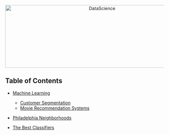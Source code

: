 <p align="center">
  <a href="https://github.com/geniuslifedesign/Projects.github.io">
    <img alt="DataScience" title="DataScience" src="hhttps://github.com/geniuslifedesign/Projects.github.io/data-visualization.png" width="600" height="200">
  </a>
</p>

<!-- START doctoc generated TOC please keep comment here to allow auto update -->
<!-- DON'T EDIT THIS SECTION, INSTEAD RE-RUN doctoc TO UPDATE -->

## Table of Contents
- [Machine Learning](https://github.com/geniuslifedesign/Projects.github.io/tree/master/Machine_Learning)
  - [Customer Segmentation](https://github.com/geniuslifedesign/Projects.github.io/tree/master/Machine_Learning/Customer_Segmentation/K-Means-Customer-Segmentation/K-Means-Customer-Segmentation.ipynb)
  - [Movie Recommendation Systems](https://github.com/geniuslifedesign/Projects.github.io/tree/master/Machine_Learning/Movie_Recommendation_Systems)
  
- [Philadelphia Neighborhoods](https://github.com/geniuslifedesign/Projects.github.io/tree/master/Philadelphia_Neighborhoods_Project/Segmenting_Clustering/Philadelphia-Neighborhoods.ipynb)
  
- [The Best Classifiers](https://github.com/geniuslifedesign/Projects.github.io/tree/master/The_Best_Classifiers_Project/Classification/Loan-Project.ipynb)